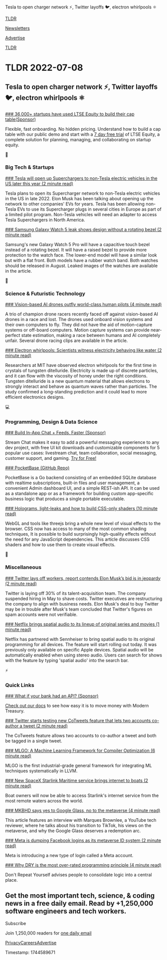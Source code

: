 Tesla to open charger network ⚡, Twitter layoffs 🐦, electron whirlpools ⚛

[TLDR](/)

[Newsletters](/newsletters)

[Advertise](https://advertise.tldr.tech/)

[TLDR](/)

# TLDR 2022-07-08

## Tesla to open charger network ⚡, Twitter layoffs 🐦, electron whirlpools ⚛

### 

[### 36,000+ startups have used LTSE Equity to build their cap table(Sponsor)](https://bit.ly/3ihyfof)

Flexible, fast onboarding. No hidden pricing. Understand how to build a cap table with our public demo and start with a [7 day free trial](https://bit.ly/3IhyfOf) of LTSE Equity, a complete solution for planning, managing, and collaborating on startup equity.

📱

### Big Tech & Startups

[### Tesla will open up Superchargers to non-Tesla electric vehicles in the US later this year (2 minute read)](https://www.theverge.com/2022/7/7/23198696/tesla-supercharger-non-tesla-ev-us-white-house?utm_source=tldrnewsletter)

Tesla plans to open its Supercharger network to non-Tesla electric vehicles in the US in late 2022. Elon Musk has been talking about opening up the network to other companies' EVs for years. Tesla has been allowing non-Tesla EVs to use its Supercharger plugs in several cities in Europe as part of a limited pilot program. Non-Tesla vehicles will need an adapter to access Tesla Superchargers in North America.

[### Samsung Galaxy Watch 5 leak shows design without a rotating bezel (2 minute read)](https://arstechnica.com/gadgets/2022/07/samsung-galaxy-watch-5-leak-shows-design-without-a-rotating-bezel/?utm_source=tldrnewsletter)

Samsung's new Galaxy Watch 5 Pro will have a capacitive touch bezel instead of a rotating bezel. It will have a raised bezel to provide more protection to the watch face. The lower-end model will have a similar look but with a flat front. Both models have a rubber watch band. Both watches should be released in August. Leaked images of the watches are available in the article.

🚀

### Science & Futuristic Technology

[### Vision-based AI drones outfly world-class human pilots (4 minute read)](https://spectrum.ieee.org/zurich-autonomous-drone-race?utm_source=tldrnewsletter)

A trio of champion drone racers recently faced off against vision-based AI drones in a race and lost. The drones used onboard vision systems and their own computers to fly. They did not have the aid of motion-capture systems or off-board computers. Motion capture systems can provide near-perfect state estimation, making a race between humans and AI completely unfair. Several drone racing clips are available in the article.

[### Electron whirlpools: Scientists witness electricity behaving like water (2 minute read)](https://newatlas.com/physics/electron-whirlpools-fluid-flow-electricity/?utm_source=tldrnewsletter)

Researchers at MIT have observed electron whirlpools for the first time in crystals of tungsten ditelluride. Electricity is made up of discrete particles, and it can flow with the viscosity of honey under the right conditions. Tungsten ditelluride is a new quantum material that allows electrons to strongly interact and behave as quantum waves rather than particles. The study confirmed a long-standing prediction and it could lead to more efficient electronics designs.

💻

### Programming, Design & Data Science

[### Build In-App Chat + Feeds, Faster (Sponsor)](https://getstream.io/chat/trial/?utm_source=tldrtech&amp;utm_medium=newsletter_content_ad&amp;utm_content=product_and_developer&amp;utm_campaign=tldr_july2022_trial_klmh22)

Stream Chat makes it easy to add a powerful messaging experience to any dev project, with free UI kit downloads and customizable components for 5 popular use cases: livestream chat, team collaboration, social messaging, customer support, and gaming. [Try for Free!](https://getstream.io/chat/trial/?utm_source=tldrTech&utm_medium=Newsletter_Content_Ad&utm_content=Product_And_Developer&utm_campaign=TLDR_July2022_Trial_klmh22)

[### PocketBase (GitHub Repo)](https://github.com/pocketbase/pocketbase?utm_source=tldrnewsletter)

PocketBase is a Go backend consisting of an embedded SQLite database with realtime subscriptions, built-in files and user management, a convenient Admin dashboard UI, and a simple REST-ish API. It can be used as a standalone app or as a framework for building custom app-specific business logic that produces a single portable executable.

[### Holograms, light-leaks and how to build CSS-only shaders (10 minute read)](https://robbowen.digital/wrote-about/css-blend-mode-shaders/?utm_source=tldrnewsletter)

WebGL and tools like threejs bring a whole new level of visual effects to the browser. CSS now has access to many of the most common shading techniques, It is possible to build surprisingly high-quality effects without the need for any JavaScript dependencies. This article discusses CSS shaders and how to use them to create visual effects.

🎁

### Miscellaneous

[### Twitter lays off workers, report contends Elon Musk’s bid is in jeopardy (2 minute read)](https://www.marketwatch.com/story/twitter-lays-off-workers-report-contends-elon-musks-bid-is-in-jeopardy-11657230002?utm_source=tldrnewsletter)

Twitter is laying off 30% of its talent-acquisition team. The company suspended hiring in May to shave costs. Twitter executives are restructuring the company to align with business needs. Elon Musk's deal to buy Twitter may be in trouble after Musk's team concluded that Twitter's figures on spam accounts were not verifiable.

[### Netflix brings spatial audio to its lineup of original series and movies (1 minute read)](https://arstechnica.com/gadgets/2022/07/netfix-brings-spatial-audio-to-its-lineup-of-original-series-and-movies/?utm_source=tldrnewsletter)

Netflix has partnered with Sennheiser to bring spatial audio to its original programming for all devices. The feature will start rolling out today. It was previously only available on specific Apple devices. Spatial audio will be automatically enabled when using stereo audio. Users can search for shows with the feature by typing 'spatial audio' into the search bar.

⚡

### Quick Links

[### What if your bank had an API? (Sponsor)](https://app.mt/tldr-docs-ad)

[Check out our docs](https://app.mt/tldr-docs-ad) to see how easy it is to move money with Modern Treasury.

[### Twitter starts testing new CoTweets feature that lets two accounts co-author a tweet (2 minute read)](https://www.theverge.com/2022/7/7/23198195/twitter-cotweets-feature-co-author-tweets-test?scrolla=5eb6d68b7fedc32c19ef33b4?utm_source=tldrnewsletter)

The CoTweets feature allows two accounts to co-author a tweet and both be tagged in a single tweet.

[### MLGO: A Machine Learning Framework for Compiler Optimization (6 minute read)](https://ai.googleblog.com/2022/07/mlgo-machine-learning-framework-for.html?utm_source=tldrnewsletter)

MLGO is the first industrial-grade general framework for integrating ML techniques systematically in LLVM.

[### New SpaceX Starlink Maritime service brings internet to boats (2 minute read)](https://www.digitaltrends.com/computing/spacexs-new-starlink-maritime-brings-internet-to-boats/?utm_source=tldrnewsletter)

Boat owners will now be able to access Starlink's internet service from the most remote waters across the world.

[### MKBHD says yes to Google Glass, no to the metaverse (4 minute read)](https://techcrunch.com/2022/07/06/marques-brownlee-interview-mkbhd-vidcon/?utm_source=tldrnewsletter)

This article features an interview with Marques Brownlee, a YouTube tech reviewer, where he talks about his transition to TikTok, his views on the metaverse, and why the Google Glass deserves a redemption arc.

[### Meta is dumping Facebook logins as its metaverse ID system (2 minute read)](https://techcrunch.com/2022/07/07/meta-is-dumping-facebook-logins-as-its-metaverse-id-system/?utm_source=tldrnewsletter)

Meta is introducing a new type of login called a Meta account.

[### Why DRY is the most over-rated programming principle (4 minute read)](https://gordonc.bearblog.dev/dry-most-over-rated-programming-principle/?utm_source=tldrnewsletter)

Don't Repeat Yourself advises people to consolidate logic into a central place.

## Get the most important tech, science, & coding news in a free daily email. Read by +1,250,000 software engineers and tech workers.

Subscribe

Join 1,250,000 readers for [one daily email](/api/latest/tech)

[Privacy](/privacy)[Careers](https://jobs.ashbyhq.com/tldr.tech)[Advertise](/tech/advertise)

Timestamp: 1744589671